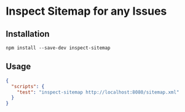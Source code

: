 # Inspect Sitemap for any Issues

## Installation

```
npm install --save-dev inspect-sitemap
```

## Usage

```json
{
  "scripts": {
    "test": "inspect-sitemap http://localhost:8080/sitemap.xml"
  }
}
```

